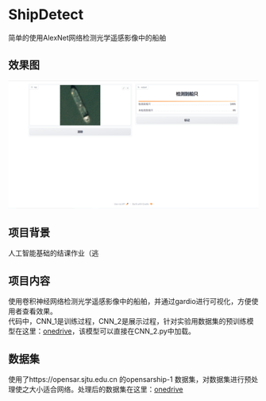# ShipDetect
简单的使用AlexNet网络检测光学遥感影像中的船舶
## 效果图
![pic](https://github.com/Astrophel02/ShipDetect/blob/main/捕获.PNG?raw=true)
## 项目背景
人工智能基础的结课作业（逃
## 项目内容
使用卷积神经网络检测光学遥感影像中的船舶，并通过gardio进行可视化，方便使用者查看效果。<br>
代码中，CNN_1是训练过程，CNN_2是展示过程，针对实验用数据集的预训练模型在这里：[onedrive](https://supceducn0-my.sharepoint.com/:u:/g/personal/2116010120_s_upc_edu_cn/ESJMr2fL0CBKrsZ_BDysRqkBmDff81yecnFFPEMTZxiG6A?e=ZyqMSq)，该模型可以直接在CNN_2.py中加载。
## 数据集
使用了https://opensar.sjtu.edu.cn 的opensarship-1 数据集，对数据集进行预处理使之大小适合网络。处理后的数据集在这里：[onedrive](https://supceducn0-my.sharepoint.com/:u:/g/personal/2116010120_s_upc_edu_cn/EYuw5PKnoRtIkh-YFYOcIN0BzzOuCIRPpgqVQXSRnBhHGg?e=JRlHNj)
